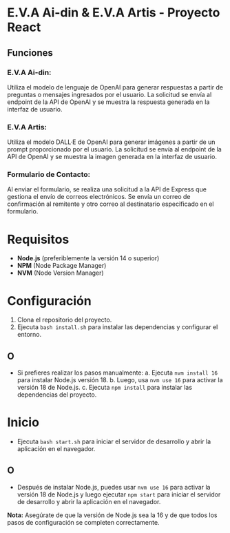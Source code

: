 # E.V.A Ai-din & E.V.A Artis - Proyecto React

## Funciones

### E.V.A Ai-din:
Utiliza el modelo de lenguaje de OpenAI para generar respuestas a partir de preguntas o mensajes ingresados por el usuario. La solicitud se envía al endpoint de la API de OpenAI y se muestra la respuesta generada en la interfaz de usuario.

### E.V.A Artis:
Utiliza el modelo DALL·E de OpenAI para generar imágenes a partir de un prompt proporcionado por el usuario. La solicitud se envía al endpoint de la API de OpenAI y se muestra la imagen generada en la interfaz de usuario.

### Formulario de Contacto:
Al enviar el formulario, se realiza una solicitud a la API de Express que gestiona el envío de correos electrónicos. Se envía un correo de confirmación al remitente y otro correo al destinatario especificado en el formulario.

# Requisitos
- **Node.js** (preferiblemente la versión 14 o superior)
- **NPM** (Node Package Manager)
- **NVM** (Node Version Manager)

# Configuración
1. Clona el repositorio del proyecto.
2. Ejecuta `bash install.sh` para instalar las dependencias y configurar el entorno.

## O

- Si prefieres realizar los pasos manualmente:
    a. Ejecuta `nvm install 16` para instalar Node.js versión 18.
    b. Luego, usa `nvm use 16` para activar la versión 18 de Node.js.
    c. Ejecuta `npm install` para instalar las dependencias del proyecto.

# Inicio
- Ejecuta `bash start.sh` para iniciar el servidor de desarrollo y abrir la aplicación en el navegador.

## O

- Después de instalar Node.js, puedes usar `nvm use 16` para activar la versión 18 de Node.js y luego ejecutar `npm start` para iniciar el servidor de desarrollo y abrir la aplicación en el navegador.

**Nota:** Asegúrate de que la versión de Node.js sea la 16 y de que todos los pasos de configuración se completen correctamente.
